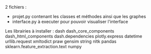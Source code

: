 2 fichiers :
- projet.py contenant les classes et méthodes ainsi que les graphes 
- interface.py à executer pour pouvoir visualiser l'interface 


Les librairies à installer : 
dash
dash_core_components
dash_html_components
dash.dependencies
plotly.express
datetime
urllib.request
xmltodict 
praw
gensim
string
nltk
pandas
sklearn.feature_extraction.text
numpy

